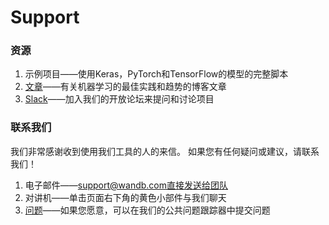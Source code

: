 # Support

###  **资源**

1.  示例项目——使用Keras，PyTorch和TensorFlow的模型的完整脚本
2.  [文章](https://www.wandb.com/articles)——有关机器学习的最佳实践和趋势的博客文章
3.  [Slack](https://app.slack.com/client/TL4V2PWQ3)——加入我们的开放论坛来提问和讨论项目

###  **联系我们**

 我们非常感谢收到使用我们工具的人的来信。 如果您有任何疑问或建议，请联系我们！

1. 电子邮件——support@wandb.com直接发送给团队
2. 对讲机——单击页面右下角的黄色小部件与我们聊天
3.  [问题](https://github.com/wandb/client)——如果您愿意，可以在我们的公共问题跟踪器中提交问题

